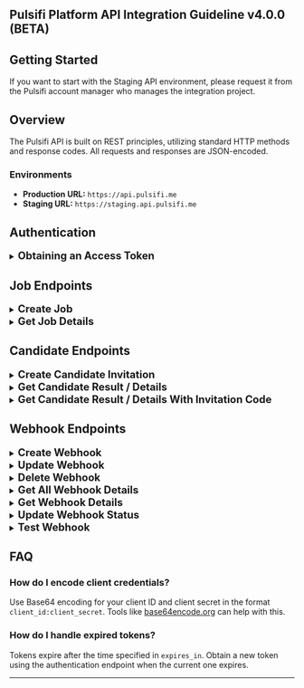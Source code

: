 ## **Pulsifi Platform API Integration Guideline v4.0.0 (BETA)**

## **Getting Started**

If you want to start with the Staging API environment, please request it from the Pulsifi account manager who manages the integration project.

## **Overview**

The Pulsifi API is built on REST principles, utilizing standard HTTP methods and response codes. All requests and responses are JSON-encoded.

### **Environments**

- **Production URL:** `https://api.pulsifi.me`
- **Staging URL:** `https://staging.api.pulsifi.me`

## **Authentication**

<details>
<summary><strong style="font-size: 1.3em;">Obtaining an Access Token</strong></summary>

#### **Pulsifi uses the OAuth2 Client Credentials Grant for authentication. A valid access token is required for all API calls.**

- **Endpoint:** `POST /partner/oauth2/token`
- **Request URL:** `https://api.pulsifi.me/partner/oauth2/token`

#### **Headers:**

- `Accept: application/json`
- `Authorization: Basic <YOUR-ENCODED-CLIENT-ID-CLIENT-SECRET>`
- `Content-Type: application/json`

#### **Request Body:**

- **`grant_type`**: The type of OAuth2 grant.
  - **Required**: Yes
  - **Value**: Must be `"client_credentials"`
  - **Nullable**: No

#### **Example cURL:**

```bash
curl --request POST 'https://api.pulsifi.me/partner/oauth2/token' \
  --header 'Accept: application/json' \
  --header 'Authorization: Basic YOUR-ENCODED-CLIENT-ID-CLIENT-SECRET' \
  --header 'Content-Type: application/json' \
  --data-raw '{"grant_type": "client_credentials"}'
```

#### **Response Example:**

```json
{
  "access_token": "string",
  "scope": "string",
  "expires_in": "string",
  "token_type": "bearer"
}
```

#### **Response Body:**

- **`access_token`**: The token that must be included in the `Authorization` header of all subsequent API requests.

  - **Type**: String
  - **Nullable**: No

- **`scope`**: The permissions granted to the access token, defining what actions or resources it can access.

  - **Type**: String
  - **Nullable**: No

- **`expires_in`**: The lifetime of the access token in seconds.

  - **Type**: String
  - **Nullable**: No

- **`token_type`**: The type of the token, usually `bearer`, indicating how the token should be included in API requests.

  - **Type**: String
  - **Nullable**: No

</details>

## **Job Endpoints**

<details>
<summary><strong style="font-size: 1.3em;">Create Job</strong></summary>

#### **Creates a new job in the Pulsifi system:**

- **Endpoint:** `POST /partner/v1.0/standard/jobs`
- **Request URL:** `https://api.pulsifi.me/partner/v1.0/standard/jobs`

#### **Headers:**

- `Accept: application/json`
- `Authorization: Bearer <access_token>`
- `Content-Type: application/json`

#### **Request Body Parameters:**

- **`title`**: The title of the job.

  - **Required**: Yes
  - **Type**: String
  - **Max Length**: 255 characters
  - **Nullable**: No

- **`description`**: A detailed description of the job.

  - **Required**: Yes
  - **Type**: String
  - **Min Length**: 300 characters
  - **Nullable**: No

- **`skills`**: Array of required skills for the job.

  - **Required**: Yes
  - **Type**: Array of Strings
  - **Max Items**: 10
  - **Nullable**: No

- **`external_id`**: A unique reference identifier for the external job ID.

  - **Required**: Yes
  - **Type**: String
  - **Max Length**: 45 characters
  - **Nullable**: No

#### **Example cURL:**

```bash
curl -X POST 'https://api.pulsifi.me/partner/v1.0/standard/jobs' \
  -H 'Accept: application/json' \
  -H 'Authorization: Bearer <access_token>' \
  -H 'Content-Type: application/json' \
  -d '{
    "title": "Job Title",
    "description": "Job Description min 300 characters.",
    "skills": ["NodeJS", "Python", "PostgreSQL"],
    "external_id": "humanica_1001"
  }'
```

#### **Response Example:**

```json
{
  "id": "6a3d7ead-3d9d-4ee4-88f9-e6e59eaca51e",
  "title": "Job Title",
  "status": "active",
  "external_id": "humanica_1001",
  "employment_type": "fulltime",
  "description": "Job Description min 300 characters.",
  "skills": ["NodeJS", "Python", "PostgreSQL"]
}
```

#### **Response Body:**

- **`id`**: The unique identifier for the job created in the Pulsifi system.

  - **Type**: String (UUID)
  - **Nullable**: No

- **`title`**: The title of the job.

  - **Type**: String
  - **Nullable**: No

- **`status`**: The status of the job.

  - **Type**: Enum
  - **Default**: `active`
  - **Nullable**: No

- **`employment_type`**: The employment_type of the job.

  - **Type**: Enum
  - **Default**: `fulltime`
  - **Nullable**: No

- **`description`**: A detailed description of the job.

  - **Type**: String
  - **Nullable**: No

- **`skills`**: Array of required skills for the job.

  - **Type**: Array of Strings
  - **Nullable**: No

</details>
<details>
<summary><strong style="font-size: 1.3em;">Get Job Details</strong></summary>

#### **Use this endpoint to get job details:**

- **Endpoint:** `GET /partner/v1.0/standard/jobs/{job_id}`
- **Request URL:** `https://api.pulsifi.me/partner/v1.0/standard/jobs/{job_id}`

#### **Headers:**

- `Accept: application/json`
- `Authorization: Bearer <access_token>`
- `Content-Type: application/json`

#### **Path Parameter:**

- **`job_id`**: The unique identifier for the job created in the Pulsifi system.
  - **Required**: Yes
  - **Type**: String (UUID)
  - **Nullable**: No

#### **Example cURL:**

```bash
curl -X POST 'https://api.pulsifi.me/partner/v1.0/standard/jobs/{job_id}' \
  -H 'Accept: application/json' \
  -H 'Authorization: Bearer <access_token>' \
  -H 'Content-Type: application/json' \
```

#### **Response Example:**

```json
{
  "id": "6a3d7ead-3d9d-4ee4-88f9-e6e59eaca51e",
  "title": "Job Title",
  "status": "active",
  "external_id": "pulsifi_1001",
  "employment_type": "fulltime",
  "description": "Job Description min 300 characters.",
  "skills": ["NodeJS", "Python", "PostgreSQL"]
}
```

#### **Response Body:**

- **`id`**: The unique identifier for the job created in the Pulsifi system.

  - **Type**: String (UUID)
  - **Nullable**: No

- **`title`**: The title of the job.

  - **Type**: String
  - **Nullable**: No

- **`status`**: The status of the job.

  - **Type**: Enum
  - **Default**: 'active'
  - **Nullable**: No

- **`employment_type`**: The employment_type of the job.

  - **Type**: Enum
  - **Default**: 'fulltime'
  - **Nullable**: No

- **`description`**: A detailed description of the job.

  - **Type**: String
  - **Nullable**: No

- **`skills`**: Array of required skills for the job.

  - **Type**: Array of Strings
  - **Nullable**: No

</details>

## **Candidate Endpoints**

<details>
<summary><strong style="font-size: 1.3em;">Create Candidate Invitation</strong></summary>

#### **Creates a new candidate invitation in the Pulsifi system:**

- **Endpoint:** `POST /partner/v1.0/standard/candidates`
- **Request URL:** `https://api.pulsifi.me/partner/v1.0/standard/candidates`

#### **Headers:**

- `Accept: application/json`
- `Authorization: Bearer <access_token>`
- `Content-Type: application/json`

#### **Request Body Parameters:**

- **`job_id`**: The unique identifier for the job created in the Pulsifi system. Refer to the [FAQ](#faq) below for details on how to obtain this ID.

  - **Required**: Yes
  - **Type**: String (UUID)
  - **Max Length**: 36 characters
  - **Nullable**: No

- **`ext_reference_id`**: External job application ID from the Applicant Tracking System (ATS).

  - **Required**: Yes
  - **Type**: String
  - **Max Length**: 50 characters
  - **Nullable**: No

- **`is_anonymous_candidate`**: Indicates whether the candidate's details should be anonymous.

  - **Required**: Yes
  - **Type**: Boolean
  - **Default**: false
  - **Nullable**: Yes
  - **Behavior**: If set to `true`, the `email`, `first_name`, and `last_name` fields become optional.

- **`email`**: The candidate's email address.

  - **Required**: No (if `is_anonymous_candidate` is `true`)
  - **Type**: String
  - **Max Length**: 255 characters
  - **Nullable**: Yes

- **`first_name`**: The candidate's first name.

  - **Required**: No (if `is_anonymous_candidate` is `true`)
  - **Type**: String
  - **Max Length**: 255 characters
  - **Nullable**: Yes

- **`last_name`**: The candidate's last name.

  - **Required**: No (if `is_anonymous_candidate` is `true`)
  - **Type**: String
  - **Max Length**: 255 characters
  - **Nullable**: Yes

- **`skills`**: A list of skills possessed by the candidate.

  - **Required**: No
  - **Type**: Array of Strings
  - **Max Items**: 15
  - **Nullable**: No

  - Each skill object should contain:

    - **`name`**: The name of the skill.

      - **Required**: Yes
      - **Type**: String
      - **Max Length**: 255 characters
      - **Nullable**: No

    - **`proficiency`**: Proficiency level of the skill (e.g., `novice`, `beginner`,`competent`, `proficient`,`expert`).

      - **Required**: Yes
      - **Type**: Enum
      - **Nullable**: No

- **`work_experiences`**: A list of the candidate's work experiences.

  - **Required**: No
  - **Type**: Array of Objects
  - **Max Items**: 10
  - **Nullable**: No

  - Each work experience object should contain:

    - **`role`**: Role title of the candidate in the organization.

      - **Required**: Yes
      - **Type**: String
      - **Max Length**: 255 characters
      - **Nullable**: No

    - **`organization`**: Name of the organization.

      - **Required**: Yes
      - **Type**: String
      - **Max Length**: 255 characters
      - **Nullable**: No

    - **`is_current`**: Indicates whether this is the candidate’s current role.

      - **Required**: Yes
      - **Type**: Boolean
      - **Nullable**: No

    - **`responsibility_achievement`**: Responsibilities and achievements of the candidate in the organization.

      - **Required**: No
      - **Type**: String
      - **Max Length**: 1000 characters
      - **Nullable**: Yes

    - **`start_date`**: Start date of the work experience.

      - **Required**: Yes
      - **Type**: String (YYYY-MM-DD)
      - **Max Length**: 10 characters
      - **Nullable**: No

    - **`end_date`**: End date of the work experience.
      - **Required**: No
      - **Type**: String (YYYY-MM-DD)
      - **Max Length**: 10 characters
      - **Nullable**: Yes

- **`deadline`**: The assessment invitation deadline.
  - **Required**: No
  - **Type**: String (UTC Date)
  - **Default**: 3 months from the current date
  - **Nullable**: No
  - **Description**: Must be within 3 months from the current date. if not provided , the deadline will be defaulted to 3 months.

#### **Example cURL:**

```bash
curl -X POST 'https://api.pulsifi.me/partner/v1.0/standard/candidates' \
  -H 'Accept: application/json' \
  -H 'Authorization: Bearer <access_token>' \
  -H 'Content-Type: application/json' \
  -d '{
    "job_id": "<Pulsifi Job ID>",
    "ext_reference_id": "<ATS Reference ID>",
    "is_anonymous_candidate": false,
    "email": "johndoe@gmail.com",
    "first_name": "John",
    "last_name": "Doe",
    "deadline": "2021-08-12T12:21:59Z",
    "skills": [
      {
        "name": "Programming",
        "proficiency": "novice"
      }
    ],
    "work_experiences": [
      {
        "organization": "Pulsifi",
        "role": "Software Engineer",
        "is_current": true,
        "start_date": "2022-10-04",
        "end_date": "2024-10-04",
        "responsibilities_achievements": "Developing APIs for internal products and services."
      }
    ]
  }'
```

#### **Response Example:**

```json
{
  "is_anonymous_candidate": false,
  "email": "johndoe@gmail.com",
  "first_name": "John",
  "last_name": "Doe",
  "status": "invited",
  "ext_reference_id": "string",
  "job_id": "uuid",
  "candidate_id": "string",
  "invitation_link": "string",
  "invitation_expired_at": "2024-12-31T23:59:59Z",
  "created_at": "2024-09-02T10:30:00Z"
}
```

#### **Response Body:**

- **`status`**: The current status of the candidate's invitation, starting with the initial state of “invited.”

  - **Type**: String
  - **Nullable**: No

- **`ext_reference_id`**: The job application ID provided by an external ATS.

  - **Type**: String
  - **Nullable**: No

- **`job_id`**: The unique identifier for the job created in the Pulsifi system.

  - **Type**: String (UUID)
  - **Nullable**: No

- **`is_anonymous_candidate`**: Indicates whether the candidate's details should be anonymous.

  - **Type**: Boolean
  - **Nullable**: Yes

- **`email`**: The candidate's email address.

  - **Type**: String
  - **Nullable**: Yes

- **`first_name`**: The candidate's first name.

  - **Type**: String
  - **Nullable**: Yes

- **`last_name`**: The candidate's last name.

  - **Type**: String
  - **Nullable**: Yes

- **`candidate_id`**: The unique identifier for the candidate in the Pulsifi system. This value should be stored in your database for future queries about the candidate's assessment status and results.

  - **Type**: String
  - **Nullable**: No

- **`invitation_link`**: A URL that the candidate can use to access the Pulsifi assessment.

  - **Type**: String (URL)
  - **Nullable**: No

- **`invitation_expired_at`**: The expiration date and time of the invitation link (in UTC format).

  - **Type**: String (UTC Date)
  - **Nullable**: No

- **`created_at`**: The date and time when the invitation was created (in UTC format).
  - **Type**: String (UTC Date)
  - **Nullable**: No

</details>
<details>
<summary><strong style="font-size: 1.3em;">Get Candidate Result / Details</strong></summary>

#### **Use this endpoint to get candidate results or details.**

- **Endpoint:** `GET /partner/v1.0/standard/candidates/{candidate_id}`
- **Request URL:** `https://api.pulsifi.me/partner/v1.0/standard/candidates/{candidate_id}`

#### **Headers:**

- `Accept: application/json`
- `Authorization: Bearer <access_token>`

#### **Path Parameter:**

- **`candidate_id`**: The unique identifier for the candidate in the Pulsifi system.
  - **Required**: Yes
  - **Type**: String
  - **Max Length**: Varies
  - **Nullable**: No

#### **Example cURL:**

```bash
  curl -X GET 'https://api.pulsifi.me/partner/v1.0/standard/candidates/{candidate_id}' \
  -H 'Accept: application/json' \
  -H 'Authorization: Bearer <access_token>' \
  -H 'Content-Type: application/json'
```

#### **Response Example:**

```json
{
  "status": "completed",
  "ext_reference_id": "ATS12345",
  "job_id": "uuid",
  "is_anonymous_candidate": false,
  "email": "johndoe@gmail.com",
  "first_name": "John",
  "last_name": "Doe",
  "candidate_id": "string",
  "invitation_link": "string",
  "invitation_expired_at": "2024-12-31T23:59:59Z",
  "created_at": "2024-09-02T10:30:00Z",
  "report_pdf_link": "https://link.to/pdf",
  "report_profile_link": "https://link.to/profile",
  "scores": [
    {
      "score_format": 100,
      "score_type": "role_fit",
      "score_value": 85
    },
    {
      "score_format": 100,
      "score_type": "organizational_fit",
      "score_value": 90
    }
  ],
  "additional_scores": [
    {
      "score_format": 100,
      "score_type": "reasoning_numeric",
      "score_value": 88
    },
    {
      "score_format": 100,
      "score_type": "reasoning_verbal",
      "score_value": 88
    },
    {
      "score_format": 100,
      "score_type": "reasoning_logical",
      "score_value": 88
    }
  ]
}
```

#### **Response Body:**

- **`status`**: The current status of the candidate's assessment (e.g., `invited`, `expired`, `opened`, `started`, `completed`).

  - **Type**: String
  - **Nullable**: No

- **`ext_reference_id`**: The external job application ID from the ATS.

  - **Type**: String
  - **Nullable**: No

- **`job_id`**: The unique job identifier in the Pulsifi system.

  - **Type**: String (UUID)
  - **Nullable**: No

- **`is_anonymous_candidate`**: Indicates whether the candidate's details should be anonymous.

  - **Type**: Boolean
  - **Nullable**: Yes

- **`email`**: The candidate's email address.

  - **Type**: String
  - **Nullable**: Yes

- **`first_name`**: The candidate's first name.

  - **Type**: String
  - **Nullable**: Yes

- **`last_name`**: The candidate's last name.

  - **Type**: String
  - **Nullable**: Yes

- **`candidate_id`**: The unique candidate identifier in the Pulsifi system.

  - **Type**: String
  - **Nullable**: No

- **`invitation_link`**: URL to the candidate's assessment invitation.

  - **Type**: String (URL)
  - **Nullable**: No

- **`invitation_expired_at`**: The expiration date and time of the invitation link (UTC format).

  - **Type**: String (UTC Date)
  - **Nullable**: No

- **`created_at`**: The date and time when the invitation was created (UTC format).

  - **Type**: String (UTC Date)
  - **Nullable**: No

- **`report_pdf_link`**: URL to download the candidate's assessment report in PDF format. The link is valid for up to 3 months.

  - **Type**: String (URL)
  - **Nullable**: Yes

- **`report_profile_link`**: URL to view the candidate's assessment profile.

  - **Type**: String (URL)
  - **Nullable**: Yes

- **`scores`**: A list of Pulsifi fit scores objects representing different aspects of the candidate's assessment.

  - **Type**: Array of Objects
  - **Nullable**: Yes

  - Each score object should contain:

    - **`score_format`**: The format of the score (e.g., 100 for percentage).

      - **Type**: Integer
      - **Nullable**: No

    - **`score_type`**: The type of the score (e.g., `role_fit`, `organizational_fit`).

      - **Type**: String
      - **Nullable**: No

    - **`score_value`**: The value of the score.
      - **Type**: Integer
      - **Max Value**: 100
      - **Nullable**: No

- **`additional_scores`**: A list of additional score objects that contribute to actual Pulsifi fit scores.

  - **Type**: Array of Objects
  - **Nullable**: Yes

  - Each additional score object should contain:

    - **`score_format`**: The format of the score (e.g., 100 for percentage).

      - **Type**: Integer
      - **Nullable**: No

    - **`score_type`**: The type of the score (e.g., `hard_skill`, `work_experience`,`work_interest`,`work_style`, `work_value`,`reasoning_average`, `reasoning_logical`, `reasoning_numeric`, `reasoning_verbal`).

      - **Type**: String
      - **Nullable**: No

    - **`score_value`**: The value of the score.
      - **Type**: Integer
      - **Max Value**: 100
      - **Nullable**: No

</details>
<details>
<summary><strong style="font-size: 1.3em;">Get Candidate Result / Details With Invitation Code</strong></summary>

#### **Use this endpoint to get candidate results or details.**

- **Endpoint:** `GET /partner/v1.0/standard/candidates/invitation/{invite_code}`
- **Request URL:** `https://api.pulsifi.me/partner/v1.0/standard/candidates/invitation/{invite_code}`

#### **Headers:**

- `Accept: application/json`
- `Authorization: Bearer <access_token>`

#### **Path Parameter:**

- **`invite_code`**: Another unique identifier for the candidate in the Pulsifi system.
  - **Required**: Yes
  - **Type**: String
  - **Max Length**: Varies
  - **Nullable**: No

#### **Example cURL:**

```bash
  curl -X GET 'https://api.pulsifi.me/partner/v1.0/standard/candidates/invitation/{invite_code}' \
  -H 'Accept: application/json' \
  -H 'Authorization: Bearer <access_token>' \
  -H 'Content-Type: application/json'
```

#### **Response Example:**

```json
{
  "status": "completed",
  "ext_reference_id": "ATS12345",
  "job_id": "uuid",
  "is_anonymous_candidate": false,
  "email": "johndoe@gmail.com",
  "first_name": "John",
  "last_name": "Doe",
  "candidate_id": "string",
  "invitation_link": "string",
  "invitation_expired_at": "2024-12-31T23:59:59Z",
  "created_at": "2024-09-02T10:30:00Z",
  "report_pdf_link": "https://link.to/pdf",
  "report_profile_link": "https://link.to/profile",
  "scores": [
    {
      "score_format": 100,
      "score_type": "role_fit",
      "score_value": 85
    },
    {
      "score_format": 100,
      "score_type": "organizational_fit",
      "score_value": 90
    }
  ],
  "additional_scores": [
    {
      "score_format": 100,
      "score_type": "reasoning_numeric",
      "score_value": 88
    },
    {
      "score_format": 100,
      "score_type": "reasoning_verbal",
      "score_value": 88
    },
    {
      "score_format": 100,
      "score_type": "reasoning_logical",
      "score_value": 88
    }
  ]
}
```

#### **Response Body:**

- **`status`**: The current status of the candidate's assessment (e.g., `invited`, `expired`, `opened`, `started`, `completed`).

  - **Type**: String
  - **Nullable**: No

- **`ext_reference_id`**: The external job application ID from the ATS.

  - **Type**: String
  - **Nullable**: No

- **`job_id`**: The unique job identifier in the Pulsifi system.

  - **Type**: String (UUID)
  - **Nullable**: No

- **`is_anonymous_candidate`**: Indicates whether the candidate's details should be anonymous.

  - **Type**: Boolean
  - **Nullable**: Yes

- **`email`**: The candidate's email address.

  - **Type**: String
  - **Nullable**: Yes

- **`first_name`**: The candidate's first name.

  - **Type**: String
  - **Nullable**: Yes

- **`last_name`**: The candidate's last name.

  - **Type**: String
  - **Nullable**: Yes

- **`candidate_id`**: The unique candidate identifier in the Pulsifi system.

  - **Type**: String
  - **Nullable**: No

- **`invitation_link`**: URL to the candidate's assessment invitation.

  - **Type**: String (URL)
  - **Nullable**: No

- **`invitation_expired_at`**: The expiration date and time of the invitation link (UTC format).

  - **Type**: String (UTC Date)
  - **Nullable**: No

- **`created_at`**: The date and time when the invitation was created (UTC format).

  - **Type**: String (UTC Date)
  - **Nullable**: No

- **`report_pdf_link`**: URL to download the candidate's assessment report in PDF format. The link is valid for up to 3 months.

  - **Type**: String (URL)
  - **Nullable**: Yes

- **`report_profile_link`**: URL to view the candidate's assessment profile.

  - **Type**: String (URL)
  - **Nullable**: Yes

- **`scores`**: A list of Pulsifi fit scores objects representing different aspects of the candidate's assessment.

  - **Type**: Array of Objects
  - **Nullable**: Yes

  - Each score object should contain:

    - **`score_format`**: The format of the score (e.g., 100 for percentage).

      - **Type**: Integer
      - **Nullable**: No

    - **`score_type`**: The type of the score (e.g., `role_fit`, `organizational_fit`).

      - **Type**: String
      - **Nullable**: No

    - **`score_value`**: The value of the score.
      - **Type**: Integer
      - **Max Value**: 100
      - **Nullable**: No

- **`additional_scores`**: A list of additional score objects that contribute to actual Pulsifi fit scores.

  - **Type**: Array of Objects
  - **Nullable**: Yes

  - Each additional score object should contain:

    - **`score_format`**: The format of the score (e.g., 100 for percentage).

      - **Type**: Integer
      - **Nullable**: No

    - **`score_type`**: The type of the score (e.g., `hard_skill`, `work_experience`,`work_interest`,`work_style`, `work_value`,`reasoning_average`, `reasoning_logical`, `reasoning_numeric`, `reasoning_verbal`).

      - **Type**: String
      - **Nullable**: No

    - **`score_value`**: The value of the score.
      - **Type**: Integer
      - **Max Value**: 100
      - **Nullable**: No

</details>

## **Webhook Endpoints**

<details>
<summary><strong style="font-size: 1.3em;">Create Webhook</strong></summary>

#### **Creates a new webhook in the Pulsifi system:**

- **Endpoint:** `POST /partner/v1.0/webhooks`
- **Request URL:** `https://api.pulsifi.me/partner/v1.0/webhooks`

#### **Headers:**

- `Accept: application/json`
- `Authorization: Bearer <access_token>`
- `Content-Type: application/json`

#### **Request Body Parameters:**

- **`name`**: The name of the webhook.

  - **Required**: Yes
  - **Type**: String
  - **Max Length**: 255 characters
  - **Nullable**: No

- **`url`**: The URL to which the webhook will send data.

  - **Required**: Yes
  - **Type**: String (URL)
  - **Max Length**: 2048 characters
  - **Nullable**: No

- **`events`**: The events that trigger the webhook (e.g., `candidate_application_result_ready`).

  - **Required**: Yes
  - **Type**: Array of Enum values

- **`secret`**: The secret in the webhook headers, ensuring verification.

  - **Required**: No
  - **Type**: String
  - **Max Length**: 255 characters

#### **Example cURL:**

```bash
  curl -X POST 'https://api.pulsifi.me/partner/v1.0/webhooks' \
  -H 'accept: application/json' \
  -H 'Content-Type: application/json' \
  -H 'Authorization: Bearer <access_token>' \
  -d '{
    "name": "Webhook 1",
    "url": "https://example.com/my/webhook/endpoint",
    "events": [
      "candidate_application_result_ready"
    ],
    "secret": "string"
  }'
```

#### **Response Example:**

```json
{
  "id": "3fa85f64-5717-4562-b3fc-2c963f66afa6",
  "partner_id": 1,
  "name": "Webhook 1",
  "url": "https://example.com/my/webhook/endpoint",
  "events": ["candidate_application_result_ready"],
  "status": "active",
  "is_deleted": false,
  "created_at": "2024-10-04T04:06:55.124Z",
  "created_by": 1
}
```

#### **Response Body:**

- **`id`**: The unique identifier for the webhook created in the Pulsifi system.

  - **Type**: String (UUID)
  - **Nullable**: No

- **`partner_id`**: The unique identifier for partners in the Pulsifi system.

  - **Type**: Number
  - **Nullable**: No

- **`name`**: The name of the webhook.

  - **Type**: String
  - **Nullable**: No

- **`url`**: The URL to which the webhook will send data.

  - **Type**: String (URL)
  - **Nullable**: No

- **`events`**: The events that trigger the webhook.

  - **Type**: Array of Enum values
  - **Nullable**: No

- **`status`**: The status of the webhook (e.g., `active`, `inactive`).

  - **Type**: Enum
  - **Nullable**: No

- **`is_deleted`**: Indicates whether the webhook is deleted.

  - **Type**: String (UTC Date)
  - **Nullable**: No

- **`created_at`**: The date and time when the webhook was created (in UTC format).

  - **Type**: String (UTC Date)
  - **Nullable**: No

- **`created_by`**: The unique identifier for partners in the Pulsifi system.

  - **Type**: Number
  - **Nullable**: No

</details>
<details>
<summary><strong style="font-size: 1.3em;">Update Webhook</strong></summary>

#### **Use this endpoint to update webhook in the Pulsifi system.**

- **Endpoint:** `PUT /partner/v1.0/webhooks/{webhook_id}`
- **Request URL:** `https://api.pulsifi.me/partner/v1.0/webhooks/{webhook_id}`

#### **Headers:**

- `Accept: application/json`
- `Authorization: Bearer <access_token>`

#### **Request Body Parameters:**

- **`name`**: The name of the webhook.

  - **Required**: Yes
  - **Type**: String
  - **Max Length**: 255 characters
  - **Nullable**: No

- **`url`**: The URL to which the webhook will send data.

  - **Required**: Yes
  - **Type**: String (URL)
  - **Max Length**: 2048 characters
  - **Nullable**: No

- **`events`**: The events that trigger the webhook (e.g., `candidate_application_result_ready`).

  - **Required**: Yes
  - **Type**: Array of Enum values

- **`secret`**: The secret in the webhook headers, ensuring verification.

  - **Required**: No
  - **Type**: String
  - **Max Length**: 255 characters

#### **Path Parameter:**

- **`webhook_id`**: The unique identifier for the webhook created in the Pulsifi system.
  - **Required**: Yes
  - **Type**: String (UUID)
  - **Nullable**: No

#### **Example cURL:**

```bash
  curl -X PUT 'https://api.pulsifi.me/partner/v1.0/webhooks/{webhook_id}' \
  -H 'accept: application/json' \
  -H 'Content-Type: application/json' \
  -H 'Authorization: Bearer <access_token>' \
  -d '{
    "name": "Webhook 1",
    "url": "https://example.com/my/webhook/endpoint",
    "events": [
      "candidate_application_result_ready"
    ],
    "secret": "string"
  }'
```

#### **Response Example:**

```json
{
  "id": "3fa85f64-5717-4562-b3fc-2c963f66afa6",
  "partner_id": 1,
  "name": "Webhook 1",
  "url": "https://example.com/my/webhook/endpoint",
  "events": ["candidate_application_result_ready"],
  "status": "active",
  "is_deleted": false,
  "created_at": "2024-10-04T04:06:55.124Z",
  "created_by": 1
}
```

#### **Response Body:**

- **`id`**: The unique identifier for the webhook created in the Pulsifi system.

  - **Type**: String (UUID)
  - **Nullable**: No

- **`partner_id`**: The unique identifier for partners in the Pulsifi system.

  - **Type**: Number
  - **Nullable**: No

- **`name`**: The name of the webhook.

  - **Type**: String
  - **Nullable**: No

- **`url`**: The URL to which the webhook will send data.

  - **Type**: String (URL)
  - **Nullable**: No

- **`events`**: The events that trigger the webhook.

  - **Type**: Array of Enum values
  - **Nullable**: No

- **`status`**: The status of the webhook (e.g., `active`, `inactive`).

  - **Type**: Enum
  - **Nullable**: No

- **`is_deleted`**: Indicates whether the webhook is deleted.

  - **Type**: String (UTC Date)
  - **Nullable**: No

- **`created_at`**: The date and time when the webhook was created (in UTC format).

  - **Type**: String (UTC Date)
  - **Nullable**: No

- **`created_by`**: The unique identifier for partners in the Pulsifi system.

  - **Type**: Number
  - **Nullable**: No

</details>
<details>
<summary><strong style="font-size: 1.3em;">Delete Webhook</strong></summary>

#### **Use this endpoint to delete webhook in the Pulsifi system.**

- **Endpoint:** `DELETE /partner/v1.0/webhooks/{webhook_id}`
- **Request URL:** `https://api.pulsifi.me/partner/v1.0/webhooks/{webhook_id}`

#### **Headers:**

- `Accept: application/json`
- `Authorization: Bearer <access_token>`

#### **Path Parameter:**

- **`webhook_id`**: The unique identifier for the webhook created in the Pulsifi system.
  - **Required**: Yes
  - **Type**: String (UUID)
  - **Nullable**: No

#### **Example cURL:**

```bash
  curl -X DELETE 'https://api.pulsifi.me/partner/v1.0/webhooks/{webhook_id}' \
  -H 'accept: application/json' \
  -H 'Content-Type: application/json' \
  -H 'Authorization: Bearer <access_token>' \
```

#### **Response Example:**

```json
{
  "id": "3fa85f64-5717-4562-b3fc-2c963f66afa6",
  "partner_id": 1,
  "name": "Webhook 1",
  "url": "https://example.com/my/webhook/endpoint",
  "events": ["candidate_application_result_ready"],
  "status": "active",
  "is_deleted": true,
  "created_at": "2024-10-04T04:06:55.124Z",
  "created_by": 1
}
```

#### **Response Body:**

- **`id`**: The unique identifier for the webhook created in the Pulsifi system.

  - **Type**: String (UUID)
  - **Nullable**: No

- **`partner_id`**: The unique identifier for partners in the Pulsifi system.

  - **Type**: Number
  - **Nullable**: No

- **`name`**: The name of the webhook.

  - **Type**: String
  - **Nullable**: No

- **`url`**: The URL to which the webhook will send data.

  - **Type**: String (URL)
  - **Nullable**: No

- **`events`**: The events that trigger the webhook.

  - **Type**: Array of Enum values
  - **Nullable**: No

- **`status`**: The status of the webhook (e.g., `active`, `inactive`).

  - **Type**: Enum
  - **Nullable**: No

- **`is_deleted`**: Indicates whether the webhook is deleted.

  - **Type**: String (UTC Date)
  - **Nullable**: No

- **`created_at`**: The date and time when the webhook was created (in UTC format).

  - **Type**: String (UTC Date)
  - **Nullable**: No

- **`created_by`**: The unique identifier for partners in the Pulsifi system.

  - **Type**: Number
  - **Nullable**: No

</details>

<details>
<summary><strong style="font-size: 1.3em;">Get All Webhook Details</strong></summary>

#### **Use this endpoint to get one webhook details.**

- **Endpoint:** `GET /partner/v1.0/webhooks`
- **Request URL:** `https://api.pulsifi.me/partner/v1.0/webhooks`

#### **Headers:**

- `Accept: application/json`
- `Authorization: Bearer <access_token>`

#### **Query Parameter:**

?page=1&page_size=25&sort_by=created_at&status=active&q=Webhook%201'

- **`page`**: Indicates which specific page of results you want to retrieve.

  - **Required**: No
  - **Default**: 1
  - **Type**: Number
  - **Nullable**: No

- **`page_size`**: Indicates how many items should be included in each page of results.

  - **Required**: No
  - **Type**: Number
  - **Default**: 25
  - **Nullable**: No

  - **`sort_by`**: Comma separated sortable fields (e.g., `created_at`, `+created_at`, `-created_at`, `name`, `+name`, `-name`).
  - **Required**: No
  - **Type**: String
  - **Nullable**: No

  - **`status`**: The status of the webhook (e.g., `active`, `inactive`).
  - **Required**: No
  - **Type**: String
  - **Nullable**: No

  - **`q`**: Keyword to filter with webhook name.
  - **Required**: No
  - **Type**: String
  - **Nullable**: No

#### **Example cURL:**

```bash
  curl -X GET 'https://api.pulsifi.me/partner/v1.0/webhooks/?page=1&page_size=25&sort_by=created_at&status=active&q=Webhook%201' \
  -H 'accept: application/json' \
  -H 'Content-Type: application/json' \
  -H 'Authorization: Bearer <access_token>' \
```

#### **Response Example:**

```json
{
  "total_count": 1,
  "result": [
    {
      "id": "3fa85f64-5717-4562-b3fc-2c963f66afa6",
      "partner_id": 1,
      "name": "Webhook 1",
      "url": "https://example.com/my/webhook/endpoint",
      "events": ["candidate_application_result_ready"],
      "status": "active",
      "is_deleted": false,
      "created_at": "2024-10-04T04:06:55.124Z",
      "created_by": 1
    }
  ]
}
```

#### **Response Body:**

- **`id`**: The unique identifier for the webhook created in the Pulsifi system.

  - **Type**: String (UUID)
  - **Nullable**: No

- **`partner_id`**: The unique identifier for partners in the Pulsifi system.

  - **Type**: Number
  - **Nullable**: No

- **`name`**: The name of the webhook.

  - **Type**: String
  - **Nullable**: No

- **`url`**: The URL to which the webhook will send data.

  - **Type**: String (URL)
  - **Nullable**: No

- **`events`**: The events that trigger the webhook.

  - **Type**: Array of Enum values
  - **Nullable**: No

- **`status`**: The status of the webhook (e.g., `active`, `inactive`).

  - **Type**: Enum
  - **Nullable**: No

- **`is_deleted`**: Indicates whether the webhook is deleted.

  - **Type**: String (UTC Date)
  - **Nullable**: No

- **`created_at`**: The date and time when the webhook was created (in UTC format).

  - **Type**: String (UTC Date)
  - **Nullable**: No

- **`created_by`**: The unique identifier for partners in the Pulsifi system.

  - **Type**: Number
  - **Nullable**: No

</details>

<details>
<summary><strong style="font-size: 1.3em;">Get Webhook Details</strong></summary>

#### **Use this endpoint to get one webhook details.**

- **Endpoint:** `GET /partner/v1.0/webhooks/{webhook_id}`
- **Request URL:** `https://api.pulsifi.me/partner/v1.0/webhooks/{webhook_id}`

#### **Headers:**

- `Accept: application/json`
- `Authorization: Bearer <access_token>`

#### **Path Parameter:**

- **`webhook_id`**: The unique identifier for the webhook created in the Pulsifi system.
  - **Required**: Yes
  - **Type**: String (UUID)
  - **Nullable**: No

#### **Example cURL:**

```bash
  curl -X GET 'https://api.pulsifi.me/partner/v1.0/webhooks/{webhook_id}' \
  -H 'accept: application/json' \
  -H 'Content-Type: application/json' \
  -H 'Authorization: Bearer <access_token>' \
```

#### **Response Example:**

```json
{
  "id": "3fa85f64-5717-4562-b3fc-2c963f66afa6",
  "partner_id": 1,
  "name": "Webhook 1",
  "url": "https://example.com/my/webhook/endpoint",
  "events": ["candidate_application_result_ready"],
  "status": "active",
  "is_deleted": false,
  "created_at": "2024-10-04T04:06:55.124Z",
  "created_by": 1
}
```

#### **Response Body:**

- **`id`**: The unique identifier for the webhook created in the Pulsifi system.

  - **Type**: String (UUID)
  - **Nullable**: No

- **`partner_id`**: The unique identifier for partners in the Pulsifi system.

  - **Type**: Number
  - **Nullable**: No

- **`name`**: The name of the webhook.

  - **Type**: String
  - **Nullable**: No

- **`url`**: The URL to which the webhook will send data.

  - **Type**: String (URL)
  - **Nullable**: No

- **`events`**: The events that trigger the webhook.

  - **Type**: Array of Enum values
  - **Nullable**: No

- **`status`**: The status of the webhook (e.g., `active`, `inactive`).

  - **Type**: Enum
  - **Nullable**: No

- **`is_deleted`**: Indicates whether the webhook is deleted.

  - **Type**: String (UTC Date)
  - **Nullable**: No

- **`created_at`**: The date and time when the webhook was created (in UTC format).

  - **Type**: String (UTC Date)
  - **Nullable**: No

- **`created_by`**: The unique identifier for partners in the Pulsifi system.

  - **Type**: Number
  - **Nullable**: No

</details>

<details>
<summary><strong style="font-size: 1.3em;">Update Webhook Status</strong></summary>

#### **Use this endpoint to update webhook status in the Pulsifi system.**

- **Endpoint:** `PUT /partner/v1.0/webhooks/{webhook_id}/status`
- **Request URL:** `https://api.pulsifi.me/partner/v1.0/webhooks/{webhook_id}/status`

#### **Headers:**

- `Accept: application/json`
- `Authorization: Bearer <access_token>`

#### **Path Parameter:**

- **`webhook_id`**: The unique identifier for the webhook created in the Pulsifi system.
  - **Required**: Yes
  - **Type**: String (UUID)
  - **Nullable**: No

#### **Request Body Parameters:**

- **`status`**: The status of the webhook (e.g., `active`, `inactive`).

  - **Required**: Yes
  - **Type**: Enum
  - **Nullable**: No

#### **Example cURL:**

```bash
  curl -X PUT 'https://api.pulsifi.me/partner/v1.0/webhooks/{webhook_id}/status' \
  -H 'accept: application/json' \
  -H 'Content-Type: application/json' \
  -H 'Authorization: Bearer <access_token>' \
  -d '{
    "status": "inactive"
  }'
```

#### **Response Example:**

```json
{
  "id": "3fa85f64-5717-4562-b3fc-2c963f66afa6",
  "partner_id": 1,
  "name": "Webhook 1",
  "url": "https://example.com/my/webhook/endpoint",
  "events": ["candidate_application_result_ready"],
  "status": "inactive",
  "is_deleted": false,
  "created_at": "2024-10-04T04:06:55.124Z",
  "created_by": 1
}
```

#### **Response Body:**

- **`id`**: The unique identifier for the webhook created in the Pulsifi system.

  - **Type**: String (UUID)
  - **Nullable**: No

- **`partner_id`**: The unique identifier for partners in the Pulsifi system.

  - **Type**: Number
  - **Nullable**: No

- **`name`**: The name of the webhook.

  - **Type**: String
  - **Nullable**: No

- **`url`**: The URL to which the webhook will send data.

  - **Type**: String (URL)
  - **Nullable**: No

- **`events`**: The events that trigger the webhook.

  - **Type**: Array of Enum values
  - **Nullable**: No

- **`status`**: The status of the webhook (e.g., `active`, `inactive`).

  - **Type**: Enum
  - **Nullable**: No

- **`is_deleted`**: Indicates whether the webhook is deleted.

  - **Type**: String (UTC Date)
  - **Nullable**: No

- **`created_at`**: The date and time when the webhook was created (in UTC format).

  - **Type**: String (UTC Date)
  - **Nullable**: No

- **`created_by`**: The unique identifier for partners in the Pulsifi system.

  - **Type**: Number
  - **Nullable**: No

</details>

<details>
<summary><strong style="font-size: 1.3em;">Test Webhook</strong></summary>

#### **Use this endpoint to test webhook.**

- **Endpoint:** `POST /partner/v1.0/webhooks/test`
- **Request URL:** `https://api.pulsifi.me/partner/v1.0/webhooks/test`

#### **Headers:**

- `Accept: application/json`
- `Authorization: Bearer <access_token>`

#### **Request Body Parameters:**

- **`event`**: The event that trigger the webhook (e.g., `candidate_application_result_ready`).

  - **Required**: Yes
  - **Type**: Enum
  - **Nullable**: No

#### **Example cURL:**

```bash
  curl -X PUT 'https://api.pulsifi.me/partner/v1.0/webhooks/test' \
  -H 'accept: application/json' \
  -H 'Content-Type: application/json' \
  -H 'Authorization: Bearer <access_token>' \
  -d '{
    "event": "candidate_application_result_ready"
  }'
```

</details>

## **FAQ**

### **How do I encode client credentials?**

Use Base64 encoding for your client ID and client secret in the format `client_id:client_secret`. Tools like [base64encode.org](https://www.base64encode.org/) can help with this.

### **How do I handle expired tokens?**

Tokens expire after the time specified in `expires_in`. Obtain a new token using the authentication endpoint when the current one expires.

---

